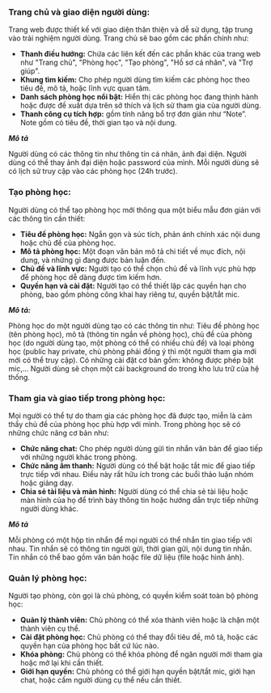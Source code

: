 ### **Trang chủ và giao diện người dùng:**

Trang web được thiết kế với giao diện thân thiện và dễ sử dụng, tập trung vào trải nghiệm người dùng. Trang chủ sẽ bao gồm các phần chính như:

- **Thanh điều hướng:** Chứa các liên kết đến các phần khác của trang web như "Trang chủ", "Phòng học", "Tạo phòng", "Hồ sơ cá nhân", và "Trợ giúp".
- **Khung tìm kiếm:** Cho phép người dùng tìm kiếm các phòng học theo tiêu đề, mô tả, hoặc lĩnh vực quan tâm.
- **Danh sách phòng học nổi bật:** Hiển thị các phòng học đang thịnh hành hoặc được đề xuất dựa trên sở thích và lịch sử tham gia của người dùng.
- **Thanh công cụ tích hợp:** gồm tính năng bổ trợ đơn giản như “Note”. Note gồm có tiêu đề, thời gian tạo và nội dung.

***Mô tả***

Người dùng có các thông tin như thông tin cá nhân, ảnh đại diện. Người dùng có thể thay ảnh đại diện hoặc password của mình. Mỗi người dùng sẽ có lịch sử truy cập vào các phòng học (24h trước).

### Tạo phòng học:

Người dùng có thể tạo phòng học mới thông qua một biểu mẫu đơn giản với các thông tin cần thiết:

- **Tiêu đề phòng học:** Ngắn gọn và súc tích, phản ánh chính xác nội dung hoặc chủ đề của phòng học.
- **Mô tả phòng học:** Một đoạn văn bản mô tả chi tiết về mục đích, nội dung, và những gì đang được bàn luận đến.
- **Chủ đề và lĩnh vực:** Người tạo có thể chọn chủ đề và lĩnh vực phù hợp để phòng học dễ dàng được tìm kiếm hơn.
- **Quyền hạn và cài đặt:** Người tạo có thể thiết lập các quyền hạn cho phòng, bao gồm phòng công khai hay riêng tư, quyền bật/tắt mic.

***Mô tả:***

Phòng học do một người dùng tạo có các thông tin như: Tiêu đề phòng học (tên phòng học), mô tả (thông tin ngắn về phòng học), chủ đề của phòng học (do người dùng tạo, một phòng có thể có nhiều chủ đề) và loại phòng học (public hay private, chủ phòng phải đồng ý thì một người tham gia mới mới có thể truy cập). Có những cài đặt cơ bản gồm: không được phép bật mic,… Người dùng sẽ chọn một cái background do trong kho lưu trữ của hệ thống.

### **Tham gia và giao tiếp trong phòng học:**

Mọi người có thể tự do tham gia các phòng học đã được tạo, miễn là cảm thấy chủ đề của phòng học phù hợp với mình. Trong phòng học sẽ có những chức năng cơ bản như:

- **Chức năng chat:** Cho phép người dùng gửi tin nhắn văn bản để giao tiếp với những người khác trong phòng.
- **Chức năng âm thanh:** Người dùng có thể bật hoặc tắt mic để giao tiếp trực tiếp với nhau. Điều này rất hữu ích trong các buổi thảo luận nhóm hoặc giảng dạy.
- **Chia sẻ tài liệu và màn hình:** Người dùng có thể chia sẻ tài liệu hoặc màn hình của họ để trình bày thông tin hoặc hướng dẫn trực tiếp những người dùng khác.

***Mô tả***

Mỗi phòng có một hộp tin nhắn để mọi người có thể nhắn tin giao tiếp với nhau. Tin nhắn sẽ có thông tin người gửi, thời gian gửi, nội dung tin nhắn. Tin nhắn có thể bao gồm văn bản hoặc file dữ liệu (file hoặc hình ảnh).

### **Quản lý phòng học:**

Người tạo phòng, còn gọi là chủ phòng, có quyền kiểm soát toàn bộ phòng học:

- **Quản lý thành viên:** Chủ phòng có thể xóa thành viên hoặc là chặn một thành viên cụ thể.
- **Cài đặt phòng học:** Chủ phòng có thể thay đổi tiêu đề, mô tả, hoặc các quyền hạn của phòng học bất cứ lúc nào.
- **Khóa phòng:** Chủ phòng có thể khóa phòng để ngăn người mới tham gia hoặc mở lại khi cần thiết.
- **Giới hạn quyền:** Chủ phòng có thể giới hạn quyền bật/tắt mic, giới hạn chat, hoặc cấm người dùng cụ thể nếu cần thiết.
